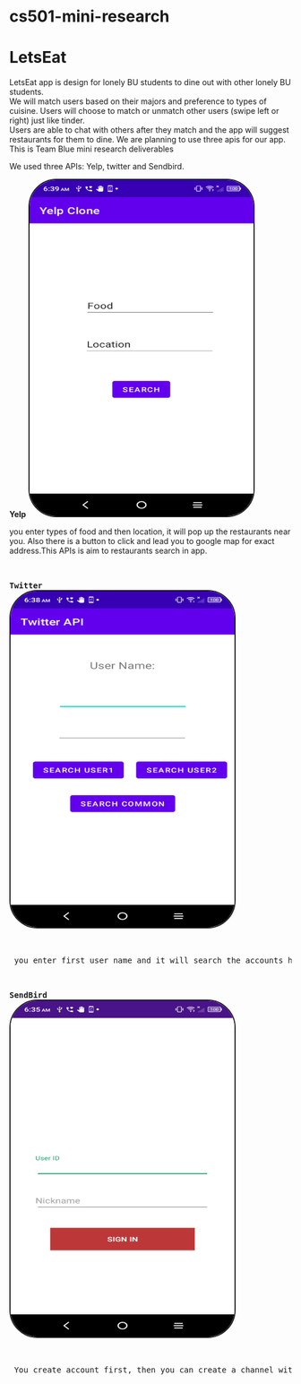 # cs501-mini-research
# LetsEat
LetsEat app is design for lonely BU students to dine out with other lonely BU students.<br>
We will match users based on their majors and preference to types of cuisine. Users will choose to match or unmatch other users (swipe left or right) just like tinder. <br>
Users are able to chat with others after they match and the app will suggest restaurants for them to dine. We are planning to use three apis for our app.<br>
<h>This is Team Blue mini research deliverables
  <p> We used three APIs: Yelp, twitter and Sendbird.
       
<b>Yelp</b>
    <img   style = "height:600px; width: 400px;border: solid 2px; border-radius: 50px;" 
       src="Yelp.png" ><br>
    <p> you enter types of food and then location, it will pop up the restaurants near you. Also there is a button to click and lead you to google map for exact address.This APIs is aim to restaurants search in app.
    
<pre> 

<b>Twitter</b>
<img   style = "height:600px; width: 400px;border: solid 2px; border-radius: 50px;" 
       src="twitter.png" ><br>
       <p> you enter first user name and it will search the accounts he/she/they follow. Same to second user. And you enter both, it will find the mutual account they follow. This APIs aim for find same interests between users in order to match them.

<pre>

<b>SendBird</b>
<img   style = "height:600px; width: 400px;border: solid 2px; border-radius: 50px;" 
       src="Sendbird.png" ><br>
       <p> You create account first, then you can create a channel with other users or joined channel to chat with others. This APIs/SDK enable the chat function in app.
    
